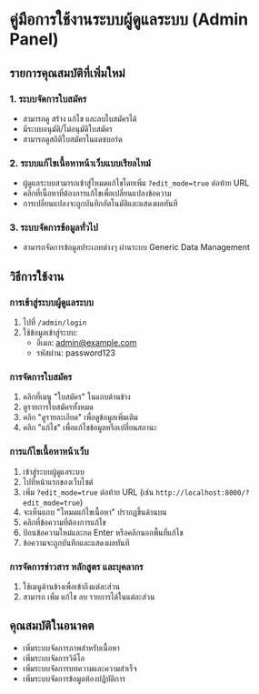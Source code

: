 # คู่มือการใช้งานระบบผู้ดูแลระบบ (Admin Panel)

## รายการคุณสมบัติที่เพิ่มใหม่

### 1. ระบบจัดการใบสมัคร
- สามารถดู สร้าง แก้ไข และลบใบสมัครได้
- มีระบบอนุมัติ/ไม่อนุมัติใบสมัคร
- สามารถดูสถิติใบสมัครในแดชบอร์ด

### 2. ระบบแก้ไขเนื้อหาหน้าเว็บแบบเรียลไทม์
- ผู้ดูแลระบบสามารถเข้าสู่โหมดแก้ไขโดยเพิ่ม `?edit_mode=true` ต่อท้าย URL
- คลิกที่เนื้อหาที่ต้องการแก้ไขเพื่อเปลี่ยนแปลงข้อความ
- การเปลี่ยนแปลงจะถูกบันทึกอัตโนมัติและแสดงผลทันที

### 3. ระบบจัดการข้อมูลทั่วไป
- สามารถจัดการข้อมูลประเภทต่างๆ ผ่านระบบ Generic Data Management

## วิธีการใช้งาน

### การเข้าสู่ระบบผู้ดูแลระบบ
1. ไปที่ `/admin/login`
2. ใช้ข้อมูลเข้าสู่ระบบ:
   - อีเมล: admin@example.com
   - รหัสผ่าน: password123

### การจัดการใบสมัคร
1. คลิกที่เมนู "ใบสมัคร" ในแถบด้านข้าง
2. ดูรายการใบสมัครทั้งหมด
3. คลิก "ดูรายละเอียด" เพื่อดูข้อมูลเพิ่มเติม
4. คลิก "แก้ไข" เพื่อแก้ไขข้อมูลหรือเปลี่ยนสถานะ

### การแก้ไขเนื้อหาหน้าเว็บ
1. เข้าสู่ระบบผู้ดูแลระบบ
2. ไปที่หน้าแรกของเว็บไซต์
3. เพิ่ม `?edit_mode=true` ต่อท้าย URL (เช่น `http://localhost:8000/?edit_mode=true`)
4. จะเห็นแถบ "โหมดแก้ไขเนื้อหา" ปรากฏขึ้นด้านบน
5. คลิกที่ข้อความที่ต้องการแก้ไข
6. ป้อนข้อความใหม่และกด Enter หรือคลิกนอกพื้นที่แก้ไข
7. ข้อความจะถูกบันทึกและแสดงผลทันที

### การจัดการข่าวสาร หลักสูตร และบุคลากร
1. ใช้เมนูด้านข้างเพื่อเข้าถึงแต่ละส่วน
2. สามารถ เพิ่ม แก้ไข ลบ รายการได้ในแต่ละส่วน

## คุณสมบัติในอนาคต
- เพิ่มระบบจัดการภาพสำหรับเนื้อหา
- เพิ่มระบบจัดการวิดีโอ
- เพิ่มระบบจัดการบทความและความสำเร็จ
- เพิ่มระบบจัดการข้อมูลห้องปฏิบัติการ